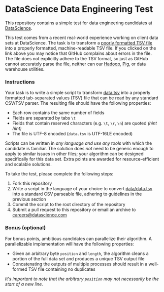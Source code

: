 # DataScience Data Engineering Test

This repository contains a simple test for data engineering candidates at [DataScience](http://datascience.com).

This test comes from a recent real-world experience working on client data sets at DataScience.
The task is to transform a [poorly formatted TSV file](https://github.com/connecthq/data-engineering-test/blob/master/data/data.tsv)
into a properly formatted, machine-readable TSV file. If you clicked on the link above you may notice that GitHub complains about
errors in the file. The file does not explicitly adhere to the TSV format, so just as GitHub cannot accurately parse the file,
neither can our [Hadoop](https://pig.apache.org/), [Pig](https://pig.apache.org/), or data warehouse utilities.

### Instructions

Your task is to write a simple script to transform [data.tsv](https://github.com/connecthq/data-engineering-test/blob/master/data/data.tsv)
into a properly formatted tab-separated values (TSV) file that can be read by any standard CSV/TSV parser. The resulting file should have the
following properties:

* Each row contains the same number of fields
* Fields are separated by tabs `\t`
* Fields that contain reserved characters (e.g. `\t`, `\r`, `\n`) are quoted *(hint hint)*
* The file is UTF-8 encoded (`data.tsv` is UTF-16LE encoded)

Scripts can be written in *any language and use any tools* with which the candidate is familiar. The solution does *not*
need to be generic enough to apply to similar issues in other files; your algorithm can be designed specifically for this
data set. Extra points are awarded for resource-efficient and scalable solutions.

To take the test, please complete the following steps:

1. Fork this repository
2. Write a script in the language of your choice to convert [data/data.tsv](https://github.com/connecthq/data-engineering-test/blob/master/data/data.tsv)
  into a standard CSV parseable file, adhering to guidelines in the previous section
3. Commit the script to the root directory of the repository
4. Submit a pull request to this repository or email an archive to [careers@datascience.com](mailto:careers@datascience.com)

### Bonus (optional)

For bonus points, ambitious candidates can parallelize their algorithm. A parallelizable implementation will
have the following properties:

* Given an arbitrary byte `position` and `length`, the algorithm cleans a portion of the full data set and produces
  a unique TSV output file
* Concatenating the outputs of multiple processes should result in a well-formed TSV file containing no duplicates

*It's important to note that the arbitrary `position` may not necessarily be the start of a new line.*
